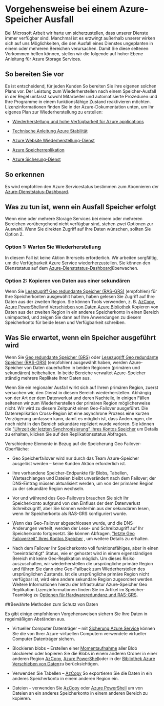 <properties
    pageTitle="Was zu tun ist bei einem Ausfall Azure-Speicher | Microsoft Azure"
    description="Was zu tun ist bei einem Ausfall Azure-Speicher"
    services="storage"
    documentationCenter=".net"
    authors="robinsh"
    manager="carmonm"
    editor="tysonn"/>

<tags
    ms.service="storage"
    ms.workload="storage"
    ms.tgt_pltfrm="na"
    ms.devlang="dotnet"
    ms.topic="article"
    ms.date="08/03/2016"
    ms.author="robinsh"/>


# <a name="what-to-do-if-an-azure-storage-outage-occurs"></a>Vorgehensweise bei einem Azure-Speicher Ausfall

Bei Microsoft Arbeit wir harte um sicherzustellen, dass unserer Dienste immer verfügbar sind. Manchmal ist es erzwingt außerhalb unserer wirken sich auf uns Möglichkeiten, die den Ausfall eines Dienstes ungeplanten in einem oder mehreren Bereichen verursachen. Damit Sie diese seltenen Vorkommen helfen können, stellen wir die folgende auf hoher Ebene Anleitung für Azure Storage Services.

## <a name="how-to-prepare"></a>So bereiten Sie vor 

Es ist entscheidend, für jeden Kunden So bereiten Sie ihre eigenen solchen Plans vor. Der Leistung zum Wiederherstellen nach einem Speicher-Ausfall in der Regel umfasst sowohl Mitarbeiter und automatisierte Prozeduren und Ihre Programme in einem funktionsfähige Zustand reaktivieren möchten. Lizenzinformationen finden Sie in der Azure-Dokumentation unten, um Ihr eigenes Plan zur Wiederherstellung zu erstellen:

-   [Wiederherstellung und hohe Verfügbarkeit für Azure applications](../resiliency/resiliency-disaster-recovery-high-availability-azure-applications.md)

-   [Technische Anleitung Azure Stabilität](../resiliency/resiliency-technical-guidance.md)

-   [Azure Website Wiederherstellung-Dienst](https://azure.microsoft.com/services/site-recovery/)

-   [Azure Speicherreplikation](storage-redundancy.md)

-   [Azure Sicherung-Dienst](https://azure.microsoft.com/services/backup/)

## <a name="how-to-detect"></a>So erkennen 

Es wird empfohlen den Azure Servicestatus bestimmen zum Abonnieren der [Azure-Dienststatus-Dashboard](https://azure.microsoft.com/status/).

## <a name="what-to-do-if-a-storage-outage-occurs"></a>Was zu tun ist, wenn ein Ausfall Speicher erfolgt

Wenn eine oder mehrere Storage Services bei einem oder mehreren Bereichen vorübergehend nicht verfügbar sind, stehen zwei Optionen zur Auswahl. Wenn Sie direkten Zugriff auf Ihre Daten wünschen, sollten Sie Option 2.

### <a name="option-1-wait-for-recovery"></a>Option 1: Warten Sie Wiederherstellung

In diesem Fall ist keine Aktion Ihrerseits erforderlich. Wir arbeiten sorgfältig, um die Verfügbarkeit Azure Service wiederherzustellen. Sie können den Dienststatus auf dem [Azure-Dienststatus-Dashboard](https://azure.microsoft.com/status/)überwachen.

### <a name="option-2-copy-data-from-secondary"></a>Option 2: Kopieren von Daten aus einer sekundären

Wenn Sie [Lesezugriff Geo redundante Speicher (RAS-GRS)](storage-redundancy.md#read-access-geo-redundant-storage) (empfohlen) für Ihre Speicherkonten ausgewählt haben, haben gelesen Sie Zugriff auf Ihre Daten aus der zweiten Region. Sie können Tools verwenden, z. B. [AzCopy](storage-use-azcopy.md), [Azure PowerShell](storage-powershell-guide-full.md)und [Verschieben von Daten Azure Bibliothek](https://azure.microsoft.com/blog/introducing-azure-storage-data-movement-library-preview-2/) Kopieren von Daten aus der zweiten Region in ein anderes Speicherkonto in einen Bereich unimpacted, und zeigen Sie dann auf Ihre Anwendungen zu diesem Speicherkonto für beide lesen und Verfügbarkeit schreiben.

## <a name="what-to-expect-if-a-storage-failover-occurs"></a>Was Sie erwartet, wenn ein Speicher ausgeführt wird

Wenn Sie [Geo redundante Speicher (GRS)](storage-redundancy.md#geo-redundant-storage) oder [Lesezugriff Geo redundante Speicher (RAS-GRS)](storage-redundancy.md#read-access-geo-redundant-storage) (empfohlen) ausgewählt haben, werden Azure-Speicher von Daten dauerhaften in beiden Regionen (primären und sekundären) beibehalten. In beide Bereiche verwaltet Azure-Speicher ständig mehrere Replikate Ihrer Daten aus.

Wenn Sie ein regionaler Ausfall wirkt sich auf Ihrem primären Region, zuerst versuchen wir, den Dienst in diesem Bereich wiederherstellen. Abhängig von der Art der dem Datenverlust und deren Nachteile, in einigen Fällen seltenen wir zum Wiederherstellen der primären Region möglicherweise nicht. Wir wird zu diesem Zeitpunkt einen Geo-Failover ausgeführt. Die Datenreplikation Cross-Region ist eine asynchrone Prozess eine kurzen Verzögerung umfassen kann, damit es möglich ist, dass Änderungen, die noch nicht in den Bereich sekundäre repliziert wurde verloren. Sie können die ["Uhrzeit der letzten Synchronisierung" Ihres Kontos Speicher](https://blogs.msdn.microsoft.com/windowsazurestorage/2013/12/11/windows-azure-storage-redundancy-options-and-read-access-geo-redundant-storage/) um Details zu erhalten, klicken Sie auf den Replikationsstatus Abfragen.

Verschiedene Elemente in Bezug auf die Speicherung Geo Failover-Oberfläche:

-   Geo Speicherfailover wird nur durch das Team Azure-Speicher ausgelöst werden – keine Kunden Aktion erforderlich ist.

-   Ihre vorhandene Speicher-Endpunkte für Blobs, Tabellen, Warteschlangen und Dateien bleibt unverändert nach dem Failover; der DNS-Eintrag müssen aktualisiert werden, um von der primären Region zu der sekundäre Region wechseln.

-   Vor und während des Geo-Failovers brauchen Sie sich Ihr Speicherkonto aufgrund von den Einfluss der dem Datenverlust Schreibzugriff, aber Sie können weiterhin aus der sekundären lesen, wenn Ihr Speicherkonto als RAS-GRS konfiguriert wurde.

-   Wenn das Geo-Failover abgeschlossen wurde, und die DNS-Änderungen verteilt, werden der Lese- und Schreibzugriff auf Ihr Speicherkonto fortgesetzt. Sie können Abfragen, ["letzte Geo Failoverzeit" Ihres Kontos Speicher](https://msdn.microsoft.com/library/azure/ee460802.aspx) , um weitere Details zu erhalten.

-   Nach dem Failover Ihr Speicherkonto voll funktionsfähiges, aber in einen "beeinträchtigt" Status, wie er gehostet wird in einem eigenständigen Bereich mit keine Geo-Replikation möglich. Um dieses Risiko auszuschalten, wir wiederherstellen die ursprüngliche primäre Region und führen Sie dann eine Geo-Failback zum Wiederherstellen des ursprünglichen Zustands. Ist die ursprüngliche primäre Region nicht verfügbar ist, wird eine andere sekundäre Region zugeordnet werden.
Weitere Informationen hierzu der Infrastruktur Azure-Speicher Geo Replikation Lizenzinformationen finden Sie im Artikel im Speicher-Teamblog zu [Optionen für Hardwareredundanz und RAS-GRS](https://blogs.msdn.microsoft.com/windowsazurestorage/2013/12/11/windows-azure-storage-redundancy-options-and-read-access-geo-redundant-storage/).

##<a name="best-practices-for-protecting-your-data"></a>Bewährte Methoden zum Schutz von Daten

Es gibt einige empfohlenen Vorgehensweisen sichern Sie Ihre Daten in regelmäßigen Abständen aus.

-   Virtueller Computer Datenträger – mit [Sicherung Azure Service](https://azure.microsoft.com/services/backup/) können Sie die von Ihrer Azure-virtuellen Computern verwendete virtueller Computer Datenträger sichern.

-   Blockieren blobs – Erstellen einer [Momentaufnahme](https://msdn.microsoft.com/library/azure/hh488361.aspx) aller Blob blockieren oder kopieren Sie die Blobs in einem anderen Ordner in einer anderen Region [AzCopy](storage-use-azcopy.md), [Azure PowerShell](storage-powershell-guide-full.md)oder in der [Bibliothek Azure Verschieben von Daten](https://azure.microsoft.com/blog/introducing-azure-storage-data-movement-library-preview-2/)zu berücksichtigen.

-   Verwenden Sie Tabellen – [AzCopy](storage-use-azcopy.md) So exportieren Sie die Daten in ein anderes Speicherkonto in einem anderen Region ein.

-   Dateien – verwenden Sie [AzCopy](storage-use-azcopy.md) oder [Azure PowerShell](storage-powershell-guide-full.md) um von Dateien an ein anderes Speicherkonto in einem anderen Bereich zu kopieren.
